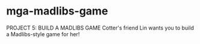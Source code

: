 # mga-madlibs-game
PROJECT 5: BUILD A MADLIBS GAME
Cotter's friend Lin wants you to build a Madlibs-style game for her!
